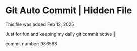 # Git Auto Commit | Hidden File

This file was added Feb 12, 2025

Just for fun and keeping my daily git commit active 🤪

commit number: 936568
